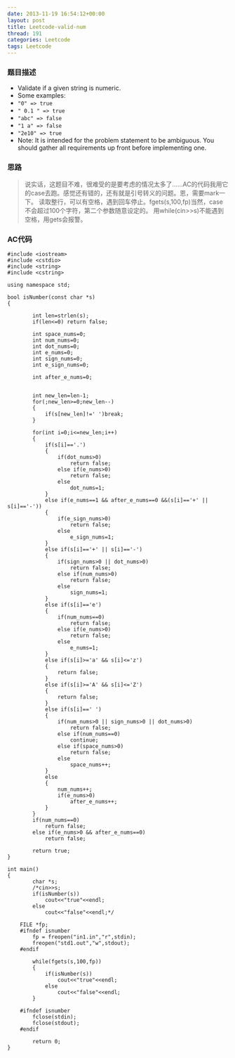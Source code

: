 ```yaml
---
date: 2013-11-19 16:54:12+00:00
layout: post
title: Leetcode-valid-num
thread: 191
categories: Leetcode
tags: Leetcode
---
```

### 题目描述
*   Validate if a given string is numeric.
*   Some examples:
*   `"0" => true`
*   `" 0.1 " => true`
*   `"abc" => false`
*   `"1 a" => false`
*   `"2e10" => true`
*   Note: It is intended for the problem statement to be ambiguous. You should gather all requirements up front before implementing one.

### 思路
>说实话，这题目不难，很难受的是要考虑的情况太多了……AC的代码我用它的case去跑。感觉还有错的，还有就是引号转义的问题。恩，需要mark一下。
>读取整行，可以有空格，遇到回车停止。fgets(s,100,fp)当然，case不会超过100个字符，第二个参数随意设定的。
>用while(cin>>s)不能遇到空格，用gets会报警。

### AC代码

    #include <iostream>
    #include <cstdio>
    #include <string>
    #include <cstring>
    
    using namespace std;
    
    bool isNumber(const char *s) 
    {
    
            int len=strlen(s);
            if(len<=0) return false;
            
            int space_nums=0;
            int num_nums=0;
            int dot_nums=0;
            int e_nums=0;
            int sign_nums=0;
            int e_sign_nums=0;
            
            int after_e_nums=0;
            
            
            int new_len=len-1;
            for(;new_len>=0;new_len--)
            {
                if(s[new_len]!=' ')break;
            }
            
            for(int i=0;i<=new_len;i++)
            {
                if(s[i]=='.')
                {
                    if(dot_nums>0) 
                    	return false;
                    else if(e_nums>0) 
                    	return false;
                    else 
                    	dot_nums=1;
                }
                else if(e_nums==1 && after_e_nums==0 &&(s[i]=='+' || s[i]=='-'))
                {
                    if(e_sign_nums>0) 
                    	return false;
                    else 
                    	e_sign_nums=1;
                }
                else if(s[i]=='+' || s[i]=='-')
                {
                    if(sign_nums>0 || dot_nums>0) 
                    	return false;
                    else if(num_nums>0) 
                    	return false;
                    else 
                    	sign_nums=1;
                }
                else if(s[i]=='e')
                {
                    if(num_nums==0)
                    	return false;
                    else if(e_nums>0) 
                    	return false;
                    else 
                    	e_nums=1;
                }
                else if(s[i]>='a' && s[i]<='z')
                {
                    return false;
                }
                else if(s[i]>='A' && s[i]<='Z')
                {
                    return false;
                }
                else if(s[i]==' ')
                {
                    if(num_nums>0 || sign_nums>0 || dot_nums>0)
                    	return false;
                    else if(num_nums==0)
                    	continue;
                    else if(space_nums>0) 
                    	return false;
                    else 
                    	space_nums++;
                }
                else
                {
                    num_nums++;
                    if(e_nums>0) 
                    	after_e_nums++;
                }
            }
            if(num_nums==0) 
            	return false;
            else if(e_nums>0 && after_e_nums==0) 
            	return false;
            
            return true;
    }
    
    int main()
    {
        	char *s;
        	/*cin>>s;
        	if(isNumber(s))
        		cout<<"true"<<endl;
        	else
        		cout<<"false"<<endl;*/
        
        FILE *fp;
        #ifndef isnumber
        	fp = freopen("in1.in","r",stdin);
        	freopen("std1.out","w",stdout);
        #endif
        
        	while(fgets(s,100,fp))
        	{
        		if(isNumber(s))
        			cout<<"true"<<endl;
        		else
        			cout<<"false"<<endl;
        	}
        
        #ifndef isnumber
        	fclose(stdin);
        	fclose(stdout);
        #endif
        
        	return 0;
    }
    